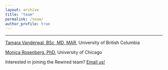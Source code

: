 ```yaml
---
layout: archive
title: "team"
permalink: /team/
author_profile: true
---
```


----
[Tamara Vanderwal, BSc, MD, MAR](https://bcchr.ca/tvanderwal), University of British Columbia

[Monica Rosenberg, PhD](https://monicarosenberg.org)</b>, University of Chicago


Interested in joining the Rewired team? <a href="mailto:rewired.conference@gmail.com" target="_top">Email us!</a> 
